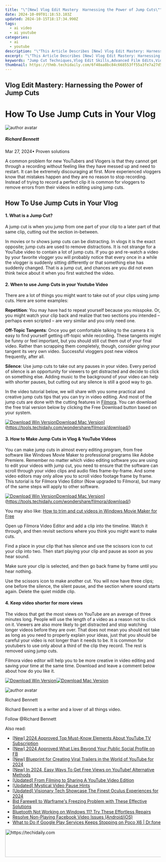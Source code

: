 ```yaml
---
title: "\"[New] Vlog Edit Mastery  Harnessing the Power of Jump Cuts\""
date: 2024-10-09T01:18:53.103Z
updated: 2024-10-15T18:17:34.990Z
tags:
  - ai video
  - ai youtube
categories:
  - ai
  - youtube
description: "\"This Article Describes [New] Vlog Edit Mastery: Harnessing the Power of Jump Cuts\""
excerpt: "\"This Article Describes [New] Vlog Edit Mastery: Harnessing the Power of Jump Cuts\""
keywords: "Jump Cut Techniques,Vlog Edit Skills,Advanced Film Edits,Video Production Tips,Edit Mastery Guide,Professional Videography,Cinematic Transitions"
thumbnail: https://thmb.techidaily.com/6f40aa8bc84c668553ff55a3fe7a27d53d5fc34a3d453d8ed3a4e878312705cb.jpg
---
```


## Vlog Edit Mastery: Harnessing the Power of Jump Cuts

# How To Use Jump Cuts in Your Vlog

![author avatar](https://images.wondershare.com/filmora/article-images/richard-bennett.jpg)

##### Richard Bennett

 Mar 27, 2024• Proven solutions

A common problem for new YouTubers and Vlogers is that they cannot get through a recording without feeling like they have messed up and need to restart. It can be extremely discouraging at first. More experienced vloggers know that mistakes happen and they are no reason to stop recording. Instead of trying to record a perfect clip it is common for vloggers to remove errors from their videos in editing using jump cuts.

## How To Use Jump Cuts in Your Vlog

#### 1\. What is a Jump Cut?

A jump cut is when you jump from one part of your clip to a later part of that same clip, cutting out the section in-between.

In movies or tv shows jump cuts can be distracting. In vlogs it is the exact opposite; jump cuts are used to remove distractions. It is not strange for a YouTube video to contain a lot of jump cuts. If you go and re-watch a video by your favorite vlogger you will probably notice that every once in a while the vlogger is suddenly sitting differently or that something else has suddenly changed. That is a jump cut, and chances are you did not even think twice about it when you first watched the video.

#### 2\. When to use Jump Cuts in your Youtube Video

There are a lot of things you might want to take out of your clips using jump cuts. Here are some examples:

**Repetition**: You may have had to repeat yourself because you misspoke. Or, you might watch your clip back and realize that two sections you intended – perhaps even scripted – are very similar and you only need one.

**Off-Topic Tangents**: Once you get comfortable talking to the camera it is easy to find yourself getting off-topic while recording. These tangents might be funny or feel important, but you should still cut them out of your final video. Rather than scrapping them completely, though, consider giving your tangent its very own video. Successful vloggers post new videos frequently, after all.

**Silence**: Use jump cuts to take out any pauses in your video. Every period of silence is an opportunity for viewers to get distracted and decide to click on something else. Adding music to the background of your video can help with shorter pauses, but cutting out any silence is still a good way to go.

In the video tutorial below, we will share with you some practical and creative jump cuts tips that you can try in video editing. And most of the jump cuts are done with the cutting features in [Filmora](https://tools.techidaily.com/wondershare/filmora/download/). You can download the free trial version below by clicking the Free Download button based on your system.

[![Download Win Version](https://images.wondershare.com/filmora/guide/download-btn-win.jpg)](https://tools.techidaily.com/wondershare/filmora/download/)[Download Mac Version](https://images.wondershare.com/filmora/guide/download-btn-mac.jpg)](https://tools.techidaily.com/wondershare/filmora/download/)

#### 3\. How to Make Jump Cuts in Vlog & YouTube Videos

You can make jump cuts in almost every editing program, from free software like Windows Movie Maker to professional programs like Adobe Premiere. Remember no matter which video editing software you are using to edit your videos with jump cut, you need to ensure that the software can scroll through your video clips and audio files frame-by-frame. And some video editors may only allow you to scroll video footage frame by frame. This tutorial is for Filmora Video Editor (Now upgraded to Filmora), but many of the same steps will apply to other software.

[![Download Win Version](https://images.wondershare.com/filmora/guide/download-btn-win.jpg)](https://tools.techidaily.com/wondershare/filmora/download/)[Download Mac Version](https://images.wondershare.com/filmora/guide/download-btn-mac.jpg)](https://tools.techidaily.com/wondershare/filmora/download/)

You may also like: [How to trim and cut videos in Windows Movie Maker for Free](https://tools.techidaily.com/wondershare/filmora/download/)

Open up Filmora Video Editor and add a clip into the timeline. Watch it through, and then revisit sections where you think you might want to make cuts.

Find a place in your clip that has silence and use the scissors icon to cut your clip into two. Then start playing your clip and pause as soon as you hear sound.

Make sure your clip is selected, and then go back frame by frame until you hear nothing.

Use the scissors icon to make another cut. You will now have three clips; one before the silence, the silent pause, and the section where sound starts again. Delete the quiet middle clip.

#### 4\. Keep video shorter for more views

The videos that get the most views on YouTube are an average of three minutes long. People will use the length of a video as a reason not to click on it. Viewers are also more likely to get distracted and stop watching longer videos before they are over. That does not mean you should not take as long as you need to properly explain your ideas, just that you should be careful your video is not longer than it needs to be. It is common for youtubers to use only about a third of the clip they record. The rest is removed using jump cuts.

Filmora video editor will help you to be more creative in video editing and saving your time at the same time. Download and leave a comment below about how do you like it.

[![Download Win Version](https://images.wondershare.com/filmora/guide/download-btn-win.jpg)](https://tools.techidaily.com/wondershare/filmora/download/)[![Download Mac Version](https://images.wondershare.com/filmora/guide/download-btn-mac.jpg)](https://tools.techidaily.com/wondershare/filmora/download/)

![author avatar](https://images.wondershare.com/filmora/article-images/richard-bennett.jpg)

Richard Bennett

Richard Bennett is a writer and a lover of all things video.

Follow @Richard Bennett

<ins class="adsbygoogle"
     style="display:block"
     data-ad-format="autorelaxed"
     data-ad-client="ca-pub-7571918770474297"
     data-ad-slot="1223367746"></ins>

<ins class="adsbygoogle"
     style="display:block"
     data-ad-client="ca-pub-7571918770474297"
     data-ad-slot="8358498916"
     data-ad-format="auto"
     data-full-width-responsive="true"></ins>

<span class="atpl-alsoreadstyle">Also read:</span>
<div><ul>
<li><a href="https://youtube-lab.techidaily.com/024-approved-top-must-know-elements-about-youtube-tv-subscription/"><u>[New] 2024 Approved Top Must-Know Elements About YouTube TV Subscription</u></a></li>
<li><a href="https://fox-helps.techidaily.com/new-2024-approved-what-lies-beyond-your-public-social-profile-on-fb/"><u>[New] 2024 Approved What Lies Beyond Your Public Social Profile on FB</u></a></li>
<li><a href="https://youtube-lab.techidaily.com/lueprint-for-creating-viral-trailers-in-the-world-of-youtube-for-2024/"><u>[New] Blueprint for Creating Viral Trailers in the World of YouTube for 2024</u></a></li>
<li><a href="https://youtube-lab.techidaily.com/n-2024-easy-ways-to-get-free-views-on-youtube-alternative-methods/"><u>[New] In 2024, Easy Ways To Get Free Views on YouTube! Alternative Methods</u></a></li>
<li><a href="https://youtube-lab.techidaily.com/ed-from-filming-to-sharing-a-youtube-video-edition/"><u>[Updated] From Filming to Sharing A YouTube Video Edition</u></a></li>
<li><a href="https://extra-support.techidaily.com/updated-mystical-video-pause-hints/"><u>[Updated] Mystical Video Pause Hints</u></a></li>
<li><a href="https://article-helps.techidaily.com/updated-visionary-tech-showcase-the-finest-oculus-experiences-for-2024/"><u>[Updated] Visionary Tech Showcase The Finest Oculus Experiences for 2024</u></a></li>
<li><a href="https://program-issues.techidaily.com/bid-farewell-to-warframes-freezing-problem-with-these-effective-solutions/"><u>Bid Farewell to Warframe's Freezing Problem with These Effective Solutions</u></a></li>
<li><a href="https://common-error.techidaily.com/bluetooth-not-working-on-windows-11-try-these-effortless-repairs/"><u>Bluetooth Not Working on Windows 11? Try These Effortless Repairs</u></a></li>
<li><a href="https://facebook-video-files.techidaily.com/resolve-non-playing-facebook-video-issues-androidios/"><u>Resolve Non-Playing Facebook Video Issues (Android/iOS)</u></a></li>
<li><a href="https://howto.techidaily.com/what-to-do-if-google-play-services-keeps-stopping-on-poco-x6-drfone-by-drfone-fix-android-problems-fix-android-problems/"><u>What to Do if Google Play Services Keeps Stopping on Poco X6 | Dr.fone</u></a></li>
</ul></div>

<!-- affiliate ads begin -->
<a href="https://aligracehair.sjv.io/c/5597632/1880931/19272" target="_top" id="1880931">
  <img src="//a.impactradius-go.com/display-ad/19272-1880931" border="0" alt="https://techidaily.com" width="728" height="90"/>
</a>
<img height="0" width="0" src="https://aligracehair.sjv.io/i/5597632/1880931/19272" style="position:absolute;visibility:hidden;" border="0" />
<!-- affiliate ads end -->

